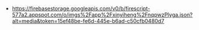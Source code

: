 - https://firebasestorage.googleapis.com/v0/b/firescript-577a2.appspot.com/o/imgs%2Fapp%2Fxinyiheng%2FnqpwzPlyga.json?alt=media&token=15ef48be-fe6d-445e-b6ad-c50cfb0480d7
